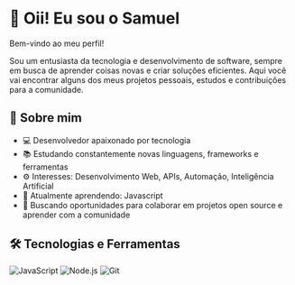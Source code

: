 # 👋 Oii! Eu sou o Samuel

Bem-vindo ao meu perfil!

Sou um entusiasta da tecnologia e desenvolvimento de software, sempre em busca de aprender coisas novas e criar soluções eficientes. Aqui você vai encontrar alguns dos meus projetos pessoais, estudos e contribuições para a comunidade.

## 🚀 Sobre mim

- 💻 Desenvolvedor apaixonado por tecnologia
- 📚 Estudando constantemente novas linguagens, frameworks e ferramentas
- ⚙️ Interesses: Desenvolvimento Web, APIs, Automação, Inteligência Artificial
- 🌱 Atualmente aprendendo: Javascript
- 🎯 Buscando oportunidades para colaborar em projetos open source e aprender com a comunidade

## 🛠️ Tecnologias e Ferramentas

![JavaScript](https://img.shields.io/badge/JavaScript-F7DF1E?style=flat&logo=javascript&logoColor=black)
![Node.js](https://img.shields.io/badge/Node.js-339933?style=flat&logo=nodedotjs&logoColor=white)
![Git](https://img.shields.io/badge/Git-F05032?style=flat&logo=git&logoColor=white)

<!--
**Samuel-Ribeiro-del/Samuel-Ribeiro-del** is a ✨ _special_ ✨ repository because its `README.md` (this file) appears on your GitHub profile.

Here are some ideas to get you started:

- 🔭 I’m currently working on ...
- 🌱 I’m currently learning ...
- 👯 I’m looking to collaborate on ...
- 🤔 I’m looking for help with ...
- 💬 Ask me about ...
- 📫 How to reach me: ...
- 😄 Pronouns: ...
- ⚡ Fun fact: ...
-->
